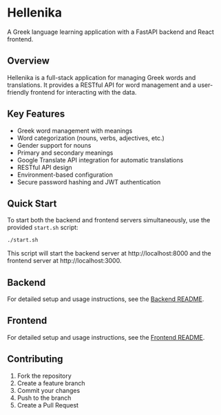 # Hellenika

A Greek language learning application with a FastAPI backend and React frontend.

## Overview

Hellenika is a full-stack application for managing Greek words and translations. It provides a RESTful API for word management and a user-friendly frontend for interacting with the data.

## Key Features

- Greek word management with meanings
- Word categorization (nouns, verbs, adjectives, etc.)
- Gender support for nouns
- Primary and secondary meanings
- Google Translate API integration for automatic translations
- RESTful API design
- Environment-based configuration
- Secure password hashing and JWT authentication

## Quick Start

To start both the backend and frontend servers simultaneously, use the provided `start.sh` script:

```bash
./start.sh
```

This script will start the backend server at http://localhost:8000 and the frontend server at http://localhost:3000.

## Backend

For detailed setup and usage instructions, see the [Backend README](backend/README.md).

## Frontend

For detailed setup and usage instructions, see the [Frontend README](frontend/README.md).

## Contributing

1. Fork the repository
2. Create a feature branch
3. Commit your changes
4. Push to the branch
5. Create a Pull Request
